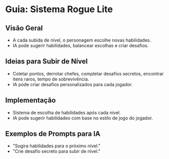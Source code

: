 # Guia: Sistema Rogue Lite

## Visão Geral
- A cada subida de nível, o personagem escolhe novas habilidades.
- IA pode sugerir habilidades, balancear escolhas e criar desafios.

## Ideias para Subir de Nível
- Coletar pontos, derrotar chefes, completar desafios secretos, encontrar itens raros, tempo de sobrevivência.
- IA pode criar desafios personalizados para cada jogador.

## Implementação
- Sistema de escolha de habilidades após cada nível.
- IA pode sugerir habilidades com base no estilo de jogo do jogador.

## Exemplos de Prompts para IA
- "Sugira habilidades para o próximo nível."
- "Crie desafio secreto para subir de nível."
